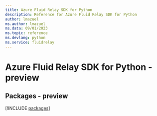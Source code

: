 ```yaml
---
title: Azure Fluid Relay SDK for Python
description: Reference for Azure Fluid Relay SDK for Python
author: lmazuel
ms.author: lmazuel
ms.data: 09/01/2023
ms.topic: reference
ms.devlang: python
ms.service: fluidrelay
---
```

# Azure Fluid Relay SDK for Python - preview
## Packages - preview
[!INCLUDE [packages](fluid-relay-index.md)]